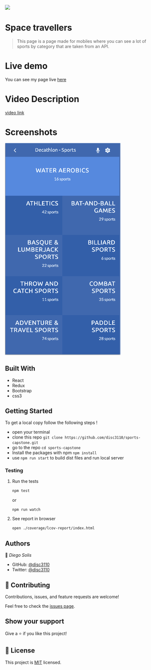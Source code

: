 ![](https://img.shields.io/badge/Microverse-blueviolet)

# Space travellers
> This page is a page made for mobiles where you can see a lot of sports by category that are taken from an API.

# Live demo
You can see my page live [here](https://disc3110.github.io/sports-capstone)

# Video Description
[video link](https://www.loom.com/share/950c3f25083c46a9baa828693228f1ed?sharedAppSource=personal_library)

# Screenshots
![screenshot](screenshot.png)

## Built With
- React
- Redux
- Bootstrap
- css3

## Getting Started
To get a local copy follow the following steps !
- open your terminal 
- clone this repo `git clone https://github.com/disc3110/sports-capstone.git`
- go to the repo `cd sports-capstone`
- Install the packages with npm `npm install`
- use `npm run start` to build dist files and run local server

### Testing

1. Run the tests
   ```sh
   npm test
   ```
   or
   ```sh
   npm run watch
   ```
2. See report in browser 
   ```sh
   open ./coverage/lcov-report/index.html
   ```
## Authors

👤 *Diego Solis*

- GitHub: [@disc3110](https://github.com/disc3110)
- Twitter: [@disc3110](https://twitter.com/disc3110)


## 🤝 Contributing

Contributions, issues, and feature requests are welcome!

Feel free to check the [issues page](https://github.com/disc3110/sports-capstone/issues).

## Show your support

Give a ⭐️ if you like this project!

## 📝 License

This project is [MIT](./MIT.md) licensed.
